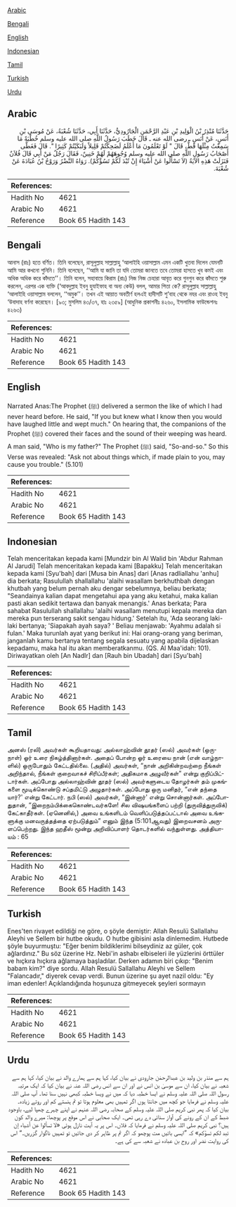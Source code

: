 [Arabic](#arabic)

[Bengali](#bengali)

[English](#english)

[Indonesian](#indonesian)

[Tamil](#tamil)

[Turkish](#turkish)

[Urdu](#urdu)

## Arabic


<div dir="rtl" lang="ar" style={{fontSize:'larger',backgroundColor:'#f8f9fa',padding:20}}>
حَدَّثَنَا مُنْذِرُ بْنُ الْوَلِيدِ بْنِ عَبْدِ الرَّحْمَنِ الْجَارُودِيُّ، حَدَّثَنَا أَبِي، حَدَّثَنَا شُعْبَةُ، عَنْ مُوسَى بْنِ أَنَسٍ، عَنْ أَنَسٍ ـ رضى الله عنه ـ قَالَ خَطَبَ رَسُولُ اللَّهِ صلى الله عليه وسلم خُطْبَةً مَا سَمِعْتُ مِثْلَهَا قَطُّ، قَالَ ‏"‏ لَوْ تَعْلَمُونَ مَا أَعْلَمُ لَضَحِكْتُمْ قَلِيلاً وَلَبَكَيْتُمْ كَثِيرًا ‏"‏‏.‏ قَالَ فَغَطَّى أَصْحَابُ رَسُولِ اللَّهِ صلى الله عليه وسلم وُجُوهَهُمْ لَهُمْ خَنِينٌ، فَقَالَ رَجُلٌ مَنْ أَبِي قَالَ فُلاَنٌ فَنَزَلَتْ هَذِهِ الآيَةُ ‏(‏لاَ تَسْأَلُوا عَنْ أَشْيَاءَ إِنْ تُبْدَ لَكُمْ تَسُؤْكُمْ‏)‏‏.‏ رَوَاهُ النَّضْرُ وَرَوْحُ بْنُ عُبَادَةَ عَنْ شُعْبَةَ‏.‏
</div>
<div style={{backgroundColor:'#f8f9fa',padding:20, marginBottom: 10}}><table> <thead> <tr> <th>References:</th> <th></th> </tr> </thead> <tbody><tr><td>Hadith No</td><td>4621</td></tr><tr><td>Arabic No</td><td>4621</td></tr><tr><td>Reference</td><td>Book 65 Hadith 143</td></tr></tbody></table></div>

## Bengali


<div dir="ltr" lang="bn" style={{fontSize:'larger',backgroundColor:'#f8f9fa',padding:20}}>
আনাস (রাঃ) হতে বর্ণিত। তিনি বলেছেন, রাসূলুল্লাহ সাল্লাল্লাহু ‘আলাইহি ওয়াসাল্লাম এমন একটি খুতবা দিলেন যেমনটি আমি আর কখনো শুনিনি। তিনি বলেছেন, ‘‘আমি যা জানি তা যদি তোমরা জানতে তবে তোমরা হাসতে খুব কমই এবং অধিক অধিক করে কাঁদতে’’। তিনি বলেন, সহাবায়ে কিরাম (রাঃ) নিজ নিজ চেহারা আবৃত করে গুনগুন করে কাঁদতে শুরু করলেন, এরপর এক ব্যক্তি (‘আবদুল্লাহ ইবনু হুযাইফাহ বা অন্য কেউ) বলল, আমার পিতা কে? রাসূলুল্লাহ সাল্লাল্লাহু ‘আলাইহি ওয়াসাল্লাম বললেন, ‘‘অমুক’’। তখন এই আয়াত অবতীর্ণ হলএই হাদীসটি শু’বাহ থেকে নযর এবং রাওহ ইবনু ‘উবাদাহ বর্ণনা করেছেন। [৯৩; মুসলিম ৪৩/৩৭, হাঃ ২৩৫৯] (আধুনিক প্রকাশনীঃ ৪২৬০, ইসলামিক ফাউন্ডেশনঃ ৪২৬৩)
</div>
<div style={{backgroundColor:'#f8f9fa',padding:20, marginBottom: 10}}><table> <thead> <tr> <th>References:</th> <th></th> </tr> </thead> <tbody><tr><td>Hadith No</td><td>4621</td></tr><tr><td>Arabic No</td><td>4621</td></tr><tr><td>Reference</td><td>Book 65 Hadith 143</td></tr></tbody></table></div>

## English


<div dir="ltr" lang="en" style={{fontSize:'larger',backgroundColor:'#f8f9fa',padding:20}}>
Narrated Anas:The Prophet (ﷺ) delivered a sermon the like of which I had never heard before. He said, "If you but knew what I know then you would have laughed little and wept much." On hearing that, the companions of the Prophet (ﷺ) covered their faces and the sound of their weeping was heard. A man said, "Who is my father?" The Prophet (ﷺ) said, "So-and-so." So this Verse was revealed: "Ask not about things which, if made plain to you, may cause you trouble." (5.101)
</div>
<div style={{backgroundColor:'#f8f9fa',padding:20, marginBottom: 10}}><table> <thead> <tr> <th>References:</th> <th></th> </tr> </thead> <tbody><tr><td>Hadith No</td><td>4621</td></tr><tr><td>Arabic No</td><td>4621</td></tr><tr><td>Reference</td><td>Book 65 Hadith 143</td></tr></tbody></table></div>

## Indonesian


<div dir="ltr" lang="id" style={{fontSize:'larger',backgroundColor:'#f8f9fa',padding:20}}>
Telah menceritakan kepada kami [Mundzir bin Al Walid bin 'Abdur Rahman Al Jarudi] Telah menceritakan kepada kami [Bapakku] Telah menceritakan kepada kami [Syu'bah] dari [Musa bin Anas] dari [Anas radliallahu 'anhu] dia berkata; Rasulullah shallallahu 'alaihi wasallam berkhuthbah dengan khutbah yang belum pernah aku dengar sebelumnya, beliau berkata; "Seandainya kalian dapat mengetahui apa yang aku ketahui, maka kalian pasti akan sedikit tertawa dan banyak menangis.' Anas berkata; Para sahabat Rasulullah shallallahu 'alaihi wasallam menutupi kepala mereka dan mereka pun terserang sakit sengau hidung.' Setelah itu, 'Ada seorang laki-laki bertanya; 'Siapakah ayah saya? ' Beliau menjawab: 'Ayahmu adalah si fulan.' Maka turunlah ayat yang berikut ini: Hai orang-orang yang beriman, janganlah kamu bertanya tentang segala sesuatu yang apabila dijelaskan kepadamu, maka hal itu akan memberatkanmu. (QS. Al Maa'idah: 101). Diriwayatkan oleh [An Nadlr] dan [Rauh bin Ubadah] dari [Syu'bah]
</div>
<div style={{backgroundColor:'#f8f9fa',padding:20, marginBottom: 10}}><table> <thead> <tr> <th>References:</th> <th></th> </tr> </thead> <tbody><tr><td>Hadith No</td><td>4621</td></tr><tr><td>Arabic No</td><td>4621</td></tr><tr><td>Reference</td><td>Book 65 Hadith 143</td></tr></tbody></table></div>

## Tamil


<div dir="ltr" lang="ta" style={{fontSize:'larger',backgroundColor:'#f8f9fa',padding:20}}>
அனஸ் (ரலி) அவர்கள் கூறியதாவது: அல்லாஹ்வின் தூதர் (ஸல்) அவர்கள் (ஒருநாள்) ஓர் உரை நிகழ்த்தினார்கள். அதைப் போன்ற ஓர் உரையை நான் (என் வாழ்நாளில்) ஒருபோதும் கேட்டதில்லை. (அதில்) அவர்கள், “நான் அறிகின்றவற்றை நீங்கள் அறிந்தால், நீங்கள் குறைவாகச் சிரிப்பீர்கள்; அதிகமாக அழுவீர்கள்” என்று குறிப்பிட்டார்கள். அப்போது அல்லாஹ்வின் தூதர் (ஸல்) அவர்களுடைய தோழர்கள் தம் முகங்களை மூடிக்கொண்டு சப்தமிட்டு அழுதார்கள். அப்போது ஒரு மனிதர், “என் தந்தை யார்?' என்று கேட்டார். நபி (ஸல்) அவர்கள், “இன்னார்' என்று சொன்னார்கள். அப்போதுதான், “இறைநம்பிக்கைகொண்டவர்களே! சில விஷயங்களைப் பற்றி (துருவித்துருவிக்) கேட்காதீர்கள். (ஏனெனில்,) அவை உங்களிடம் வெளிப்படுத்தப்பட்டால் அவை உங்களுக்கு மனவருத்தத்தை ஏற்படுத்தும்” எனும் இந்த (5:101ஆவது) இறைவசனம் அருளப்பெற்றது. இந்த ஹதீஸ் மூன்று அறிவிப்பாளர் தொடர்களில் வந்துள்ளது. அத்தியாயம் : 65
</div>
<div style={{backgroundColor:'#f8f9fa',padding:20, marginBottom: 10}}><table> <thead> <tr> <th>References:</th> <th></th> </tr> </thead> <tbody><tr><td>Hadith No</td><td>4621</td></tr><tr><td>Arabic No</td><td>4621</td></tr><tr><td>Reference</td><td>Book 65 Hadith 143</td></tr></tbody></table></div>

## Turkish


<div dir="ltr" lang="tr" style={{fontSize:'larger',backgroundColor:'#f8f9fa',padding:20}}>
Enes'ten rivayet edildiği ne göre, o şöyle demiştir: Allah Resulü Sallallahu Aleyhi ve Sellem bir hutbe okudu. O hutbe gibisini asla dinlemedim. Hutbede şöyle buyurmuştu: "Eğer benim bildiklerimi bilseydiniz az güler, çok ağlardınız." Bu söz üzerine Hz. Nebi'in ashabı elbiseleri ile yüzlerini örttüler ve hıçkıra hıçkıra ağlamaya başladılar. Derken adamın biri çıkıp: "Benim babam kim?" diye sordu. Allah Resulü Sallallahu Aleyhi ve Sellem "Falancadır," diyerek cevap verdi. Bunun üzerine şu ayet nazil oldu: "Ey iman edenler! Açıklandığında hoşunuza gitmeyecek şeyleri sormayın
</div>
<div style={{backgroundColor:'#f8f9fa',padding:20, marginBottom: 10}}><table> <thead> <tr> <th>References:</th> <th></th> </tr> </thead> <tbody><tr><td>Hadith No</td><td>4621</td></tr><tr><td>Arabic No</td><td>4621</td></tr><tr><td>Reference</td><td>Book 65 Hadith 143</td></tr></tbody></table></div>

## Urdu


<div dir="rtl" lang="ur" style={{fontSize:'larger',backgroundColor:'#f8f9fa',padding:20}}>
ہم سے منذر بن ولید بن عبدالرحمٰن جارودی نے بیان کیا، کہا ہم سے ہمارے والد نے بیان کیا، کہا ہم سے شعبہ نے بیان کیا، ان سے موسیٰ بن انس نے اور ان سے انس رضی اللہ عنہ نے بیان کیا کہ ایک مرتبہ رسول اللہ صلی اللہ علیہ وسلم نے ایسا خطبہ دیا کہ میں نے ویسا خطبہ کبھی نہیں سنا تھا۔ آپ صلی اللہ علیہ وسلم نے فرمایا جو کچھ میں جانتا ہوں اگر تمہیں بھی معلوم ہوتا تو تم ہنستے کم اور روتے زیادہ۔ بیان کیا کہ پھر نبی کریم صلی اللہ علیہ وسلم کے صحابہ رضی اللہ عنہم نے اپنے چہرے چھپا لیے، باوجود ضبط کے ان کے رونے کی آواز سنائی دے رہی تھی۔ ایک صحابی نے اس موقع پر پوچھا: میرے والد کون ہیں؟ نبی کریم صلی اللہ علیہ وسلم نے فرمایا کہ فلاں۔ اس پر یہ آیت نازل ہوئی «لا تسألوا عن أشياء إن تبد لكم تسؤكم‏» کہ ”ایسی باتیں مت پوچھو کہ اگر تم پر ظاہر کر دی جائیں تو تمہیں ناگوار گزریں۔“ اس کی روایت نضر اور روح بن عبادہ نے شعبہ سے کی ہے۔
</div>
<div style={{backgroundColor:'#f8f9fa',padding:20, marginBottom: 10}}><table> <thead> <tr> <th>References:</th> <th></th> </tr> </thead> <tbody><tr><td>Hadith No</td><td>4621</td></tr><tr><td>Arabic No</td><td>4621</td></tr><tr><td>Reference</td><td>Book 65 Hadith 143</td></tr></tbody></table></div>